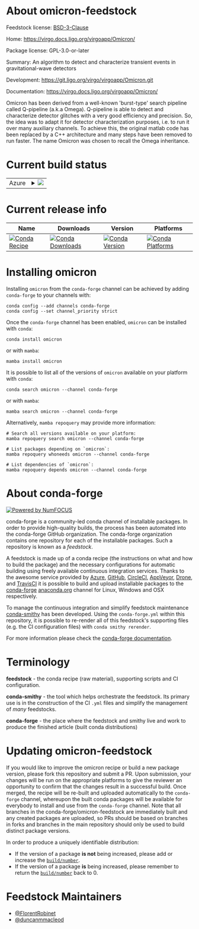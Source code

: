 About omicron-feedstock
=======================

Feedstock license: [BSD-3-Clause](https://github.com/conda-forge/omicron-feedstock/blob/main/LICENSE.txt)

Home: https://virgo.docs.ligo.org/virgoapp/Omicron/

Package license: GPL-3.0-or-later

Summary: An algorithm to detect and characterize transient events in gravitational-wave detectors

Development: https://git.ligo.org/virgo/virgoapp/Omicron.git

Documentation: https://virgo.docs.ligo.org/virgoapp/Omicron/

Omicron has been derived from a well-known 'burst-type' search pipeline
called Q-pipeline (a.k.a Omega).  Q-pipeline is able to detect and
characterize detector glitches with a very good efficiency and precision.
So, the idea was to adapt it for detector characterization purposes,
i.e. to run it over many auxiliary channels.  To achieve this, the
original matlab code has been replaced by a C++ architecture and many
steps have been removed to run faster.  The name Omicron was chosen to
recall the Omega inheritance.


Current build status
====================


<table>
    
  <tr>
    <td>Azure</td>
    <td>
      <details>
        <summary>
          <a href="https://dev.azure.com/conda-forge/feedstock-builds/_build/latest?definitionId=8796&branchName=main">
            <img src="https://dev.azure.com/conda-forge/feedstock-builds/_apis/build/status/omicron-feedstock?branchName=main">
          </a>
        </summary>
        <table>
          <thead><tr><th>Variant</th><th>Status</th></tr></thead>
          <tbody><tr>
              <td>linux_64_root_base6.32.10</td>
              <td>
                <a href="https://dev.azure.com/conda-forge/feedstock-builds/_build/latest?definitionId=8796&branchName=main">
                  <img src="https://dev.azure.com/conda-forge/feedstock-builds/_apis/build/status/omicron-feedstock?branchName=main&jobName=linux&configuration=linux%20linux_64_root_base6.32.10" alt="variant">
                </a>
              </td>
            </tr><tr>
              <td>linux_64_root_base6.34.4</td>
              <td>
                <a href="https://dev.azure.com/conda-forge/feedstock-builds/_build/latest?definitionId=8796&branchName=main">
                  <img src="https://dev.azure.com/conda-forge/feedstock-builds/_apis/build/status/omicron-feedstock?branchName=main&jobName=linux&configuration=linux%20linux_64_root_base6.34.4" alt="variant">
                </a>
              </td>
            </tr><tr>
              <td>linux_aarch64_root_base6.32.10</td>
              <td>
                <a href="https://dev.azure.com/conda-forge/feedstock-builds/_build/latest?definitionId=8796&branchName=main">
                  <img src="https://dev.azure.com/conda-forge/feedstock-builds/_apis/build/status/omicron-feedstock?branchName=main&jobName=linux&configuration=linux%20linux_aarch64_root_base6.32.10" alt="variant">
                </a>
              </td>
            </tr><tr>
              <td>linux_aarch64_root_base6.34.4</td>
              <td>
                <a href="https://dev.azure.com/conda-forge/feedstock-builds/_build/latest?definitionId=8796&branchName=main">
                  <img src="https://dev.azure.com/conda-forge/feedstock-builds/_apis/build/status/omicron-feedstock?branchName=main&jobName=linux&configuration=linux%20linux_aarch64_root_base6.34.4" alt="variant">
                </a>
              </td>
            </tr><tr>
              <td>linux_ppc64le_root_base6.32.10</td>
              <td>
                <a href="https://dev.azure.com/conda-forge/feedstock-builds/_build/latest?definitionId=8796&branchName=main">
                  <img src="https://dev.azure.com/conda-forge/feedstock-builds/_apis/build/status/omicron-feedstock?branchName=main&jobName=linux&configuration=linux%20linux_ppc64le_root_base6.32.10" alt="variant">
                </a>
              </td>
            </tr><tr>
              <td>linux_ppc64le_root_base6.34.4</td>
              <td>
                <a href="https://dev.azure.com/conda-forge/feedstock-builds/_build/latest?definitionId=8796&branchName=main">
                  <img src="https://dev.azure.com/conda-forge/feedstock-builds/_apis/build/status/omicron-feedstock?branchName=main&jobName=linux&configuration=linux%20linux_ppc64le_root_base6.34.4" alt="variant">
                </a>
              </td>
            </tr><tr>
              <td>osx_64_root_base6.32.10</td>
              <td>
                <a href="https://dev.azure.com/conda-forge/feedstock-builds/_build/latest?definitionId=8796&branchName=main">
                  <img src="https://dev.azure.com/conda-forge/feedstock-builds/_apis/build/status/omicron-feedstock?branchName=main&jobName=osx&configuration=osx%20osx_64_root_base6.32.10" alt="variant">
                </a>
              </td>
            </tr><tr>
              <td>osx_64_root_base6.34.4</td>
              <td>
                <a href="https://dev.azure.com/conda-forge/feedstock-builds/_build/latest?definitionId=8796&branchName=main">
                  <img src="https://dev.azure.com/conda-forge/feedstock-builds/_apis/build/status/omicron-feedstock?branchName=main&jobName=osx&configuration=osx%20osx_64_root_base6.34.4" alt="variant">
                </a>
              </td>
            </tr><tr>
              <td>osx_arm64_root_base6.32.10</td>
              <td>
                <a href="https://dev.azure.com/conda-forge/feedstock-builds/_build/latest?definitionId=8796&branchName=main">
                  <img src="https://dev.azure.com/conda-forge/feedstock-builds/_apis/build/status/omicron-feedstock?branchName=main&jobName=osx&configuration=osx%20osx_arm64_root_base6.32.10" alt="variant">
                </a>
              </td>
            </tr><tr>
              <td>osx_arm64_root_base6.34.4</td>
              <td>
                <a href="https://dev.azure.com/conda-forge/feedstock-builds/_build/latest?definitionId=8796&branchName=main">
                  <img src="https://dev.azure.com/conda-forge/feedstock-builds/_apis/build/status/omicron-feedstock?branchName=main&jobName=osx&configuration=osx%20osx_arm64_root_base6.34.4" alt="variant">
                </a>
              </td>
            </tr>
          </tbody>
        </table>
      </details>
    </td>
  </tr>
</table>

Current release info
====================

| Name | Downloads | Version | Platforms |
| --- | --- | --- | --- |
| [![Conda Recipe](https://img.shields.io/badge/recipe-omicron-green.svg)](https://anaconda.org/conda-forge/omicron) | [![Conda Downloads](https://img.shields.io/conda/dn/conda-forge/omicron.svg)](https://anaconda.org/conda-forge/omicron) | [![Conda Version](https://img.shields.io/conda/vn/conda-forge/omicron.svg)](https://anaconda.org/conda-forge/omicron) | [![Conda Platforms](https://img.shields.io/conda/pn/conda-forge/omicron.svg)](https://anaconda.org/conda-forge/omicron) |

Installing omicron
==================

Installing `omicron` from the `conda-forge` channel can be achieved by adding `conda-forge` to your channels with:

```
conda config --add channels conda-forge
conda config --set channel_priority strict
```

Once the `conda-forge` channel has been enabled, `omicron` can be installed with `conda`:

```
conda install omicron
```

or with `mamba`:

```
mamba install omicron
```

It is possible to list all of the versions of `omicron` available on your platform with `conda`:

```
conda search omicron --channel conda-forge
```

or with `mamba`:

```
mamba search omicron --channel conda-forge
```

Alternatively, `mamba repoquery` may provide more information:

```
# Search all versions available on your platform:
mamba repoquery search omicron --channel conda-forge

# List packages depending on `omicron`:
mamba repoquery whoneeds omicron --channel conda-forge

# List dependencies of `omicron`:
mamba repoquery depends omicron --channel conda-forge
```


About conda-forge
=================

[![Powered by
NumFOCUS](https://img.shields.io/badge/powered%20by-NumFOCUS-orange.svg?style=flat&colorA=E1523D&colorB=007D8A)](https://numfocus.org)

conda-forge is a community-led conda channel of installable packages.
In order to provide high-quality builds, the process has been automated into the
conda-forge GitHub organization. The conda-forge organization contains one repository
for each of the installable packages. Such a repository is known as a *feedstock*.

A feedstock is made up of a conda recipe (the instructions on what and how to build
the package) and the necessary configurations for automatic building using freely
available continuous integration services. Thanks to the awesome service provided by
[Azure](https://azure.microsoft.com/en-us/services/devops/), [GitHub](https://github.com/),
[CircleCI](https://circleci.com/), [AppVeyor](https://www.appveyor.com/),
[Drone](https://cloud.drone.io/welcome), and [TravisCI](https://travis-ci.com/)
it is possible to build and upload installable packages to the
[conda-forge](https://anaconda.org/conda-forge) [anaconda.org](https://anaconda.org/)
channel for Linux, Windows and OSX respectively.

To manage the continuous integration and simplify feedstock maintenance
[conda-smithy](https://github.com/conda-forge/conda-smithy) has been developed.
Using the ``conda-forge.yml`` within this repository, it is possible to re-render all of
this feedstock's supporting files (e.g. the CI configuration files) with ``conda smithy rerender``.

For more information please check the [conda-forge documentation](https://conda-forge.org/docs/).

Terminology
===========

**feedstock** - the conda recipe (raw material), supporting scripts and CI configuration.

**conda-smithy** - the tool which helps orchestrate the feedstock.
                   Its primary use is in the construction of the CI ``.yml`` files
                   and simplify the management of *many* feedstocks.

**conda-forge** - the place where the feedstock and smithy live and work to
                  produce the finished article (built conda distributions)


Updating omicron-feedstock
==========================

If you would like to improve the omicron recipe or build a new
package version, please fork this repository and submit a PR. Upon submission,
your changes will be run on the appropriate platforms to give the reviewer an
opportunity to confirm that the changes result in a successful build. Once
merged, the recipe will be re-built and uploaded automatically to the
`conda-forge` channel, whereupon the built conda packages will be available for
everybody to install and use from the `conda-forge` channel.
Note that all branches in the conda-forge/omicron-feedstock are
immediately built and any created packages are uploaded, so PRs should be based
on branches in forks and branches in the main repository should only be used to
build distinct package versions.

In order to produce a uniquely identifiable distribution:
 * If the version of a package **is not** being increased, please add or increase
   the [``build/number``](https://docs.conda.io/projects/conda-build/en/latest/resources/define-metadata.html#build-number-and-string).
 * If the version of a package **is** being increased, please remember to return
   the [``build/number``](https://docs.conda.io/projects/conda-build/en/latest/resources/define-metadata.html#build-number-and-string)
   back to 0.

Feedstock Maintainers
=====================

* [@FlorentRobinet](https://github.com/FlorentRobinet/)
* [@duncanmmacleod](https://github.com/duncanmmacleod/)


